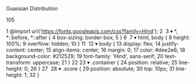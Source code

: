 Guassian Distribution

105

1
@import  url('https://fonts.googleapis.com/css?family=Hind');
2
​
3
▾
*, *::before, *::after {
4
 box-sizing: border-box;
5
}
6
​
7
▾
html, body {
8
 height: 100%;
9
 overflow: hidden;
10
}
11
​
12
▾
body {
13
 display: flex;
14
 justify-content: center;
15
 align-items: center;
16
 margin: 0;
17
 color: #dee2e6;
18
 background-color: #212529;
19
 font-family: 'Hind', sans-serif;
20
 text-transform: uppercase;
21
}
22
​
23
▾
.container {
24
 position: relative;
25
 line-height: 0;
26
}
27
​
28
▾
.score {
29
 position: absolute;
30
 top: 10px;
31
 line-height: 1;
32
}